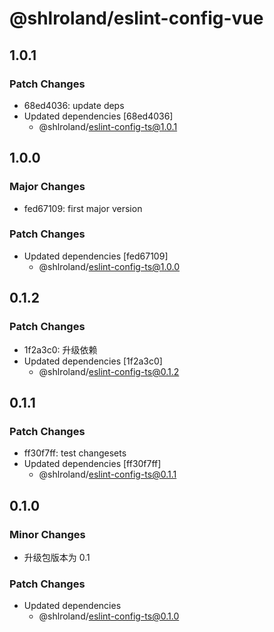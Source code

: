 # @shlroland/eslint-config-vue

## 1.0.1

### Patch Changes

- 68ed4036: update deps
- Updated dependencies [68ed4036]
  - @shlroland/eslint-config-ts@1.0.1

## 1.0.0

### Major Changes

- fed67109: first major version

### Patch Changes

- Updated dependencies [fed67109]
  - @shlroland/eslint-config-ts@1.0.0

## 0.1.2

### Patch Changes

- 1f2a3c0: 升级依赖
- Updated dependencies [1f2a3c0]
  - @shlroland/eslint-config-ts@0.1.2

## 0.1.1

### Patch Changes

- ff30f7ff: test changesets
- Updated dependencies [ff30f7ff]
  - @shlroland/eslint-config-ts@0.1.1

## 0.1.0

### Minor Changes

- 升级包版本为 0.1

### Patch Changes

- Updated dependencies
  - @shlroland/eslint-config-ts@0.1.0
